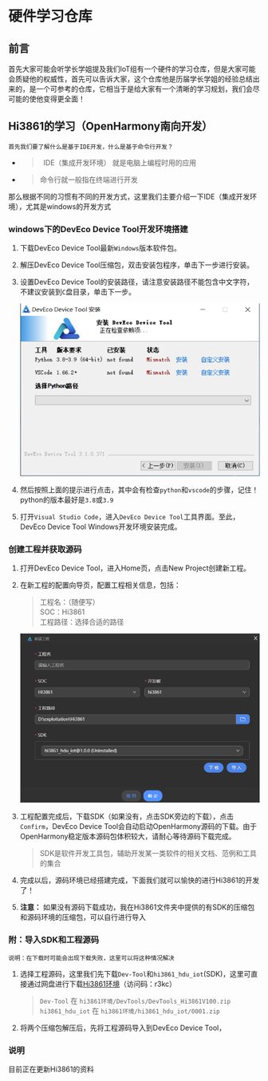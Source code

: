 # 硬件学习仓库

## 前言

首先大家可能会听学长学姐提及我们IoT组有一个硬件的学习仓库，但是大家可能会质疑他的权威性，首先可以告诉大家，这个仓库他是历届学长学姐的经验总结出来的，是一个可参考的仓库，它相当于是给大家有一个清晰的学习规划，我们会尽可能的使他变得更全面！

## Hi3861的学习（OpenHarmony南向开发）

    首先我们要了解什么是基于IDE开发，什么是基于命令行开发？

- >  IDE（集成开发环境） 就是电脑上编程时用的应用  

- >  命令行就一般指在终端进行开发

那么根据不同的习惯有不同的开发方式，这里我们主要介绍一下IDE（集成开发环境），尤其是windows的开发方式

### windows下的DevEco Device Tool开发环境搭建

1. 下载DevEco Device Tool最新`Windows`版本软件包。

2. 解压DevEco Device Tool压缩包，双击安装包程序，单击下一步进行安装。

3. 设置DevEco Device Tool的安装路径，请注意安装路径不能包含中文字符，不建议安装到`C`盘目录，单击下一步。

    ![Alt text](./图床/1.png)

4. 然后按照上面的提示进行点击，其中会有检查`python`和`vscode`的步骤，记住！python的版本最好是`3.8`或`3.9`

5. 打开`Visual Studio Code`，进入`DevEco Device Tool`工具界面。至此，DevEco Device Tool Windows开发环境安装完成。

### 创建工程并获取源码

1. 打开DevEco Device Tool，进入Home页，点击New Project创建新工程。

2. 在新工程的配置向导页，配置工程相关信息，包括：
    > 工程名：（随便写）  
    > SOC：Hi3861  
    > 工程路径：选择合适的路径  

    ![Alt text](./图床/2.png)

3. 工程配置完成后，下载SDK（如果没有，点击SDK旁边的下载），点击`Confirm`，DevEco Device Tool会自动启动OpenHarmony源码的下载。由于OpenHarmony稳定版本源码包体积较大，请耐心等待源码下载完成。
    > SDK是软件开发工具包，辅助开发某一类软件的相关文档、范例和工具的集合

4. 完成以后，源码环境已经搭建完成，下面我们就可以愉快的进行Hi3861的开发了！

5. **注意：** 如果没有源码下载成功，我在Hi3861文件夹中提供的有SDK的压缩包和源码环境的压缩包，可以自行进行导入

### 附：导入SDK和工程源码
    说明：在下载时可能会出现下载失败，这里可以将这种情况解决
1. 选择工程源码，这里我们先下载`Dev-Tool`和`hi3861_hdu_iot`(SDK)，这里可直接通过网盘进行下载[Hi3861环境](https://cloud.189.cn/t/r2QBNr2umqUv )（访问码：r3kc）
    > `Dev-Tool` 在 `hi3861环境/DevTools/DevTools_Hi3861V100.zip`
    > `hi3861_hdu_iot` 在 `hi3861环境/hi3861_hdu_iot/0001.zip`

2. 将两个压缩包解压后，先将工程源码导入到DevEco Device Tool，
### 说明
    

目前正在更新Hi3861的资料